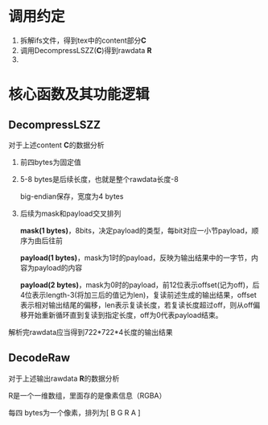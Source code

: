 # 调用约定

1. 拆解ifs文件，得到tex中的content部分**C**
2. 调用DecompressLSZZ(**C**)得到rawdata **R**
3. 

# 核心函数及其功能逻辑

## DecompressLSZZ

对于上述content **C**的数据分析

1. 前四bytes为固定值

2. 5-8 bytes是后续长度，也就是整个rawdata长度-8

   big-endian保存，宽度为4 bytes

3. 后续为mask和payload交叉排列

   **mask(1 bytes)**，8bits，决定payload的类型，每bit对应一小节payload，顺序为由后往前

   **payload(1 bytes)**，mask为1时的payload，反映为输出结果中的一字节，内容为payload的内容

   **payload(2 bytes)**，mask为0时的payload，前12位表示offset(记为off)，后4位表示length-3(将加三后的值记为len)，复读前述生成的输出结果，offset表示相对输出结尾的偏移，len表示复读长度，若复读长度超过off，则从off偏移开始重新循环直到复读到指定长度，off为0代表payload结束。

解析完rawdata应当得到722\*722\*4长度的输出结果

## DecodeRaw

对于上述输出rawdata **R**的数据分析

R是一个一维数组，里面存的是像素信息（RGBA）

每四 bytes为一个像素，排列为[ B G R A ]


